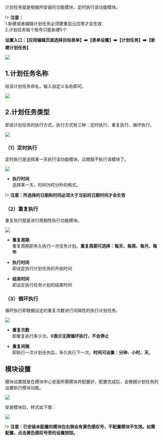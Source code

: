 计划任务就是根据所安装的功能模块，定时执行该功能模块。

!> **注意：**<br>
1.新建或者编辑计划任务必须要重启云应用才会生效<br>
2.计划任务每个账号只能新建5个<br>

**设置入口：【应用编辑页面选择目标表单】:arrow_right:【表单设置】:arrow_right:【计划任务】:arrow_right:【新建计划任务】**

![](../img/9-4i1.png)

## 1.计划任务名称
给该计划任务命名，输入自定义名称即可。

![](../img/9-4i2.png)

## 2.计划任务类型
即该计划任务的执行方式，执行方式有三种：定时执行、重复执行、循环执行。

![](../img/9-4i3.png)

### （1）定时执行
定时执行是选择某一天执行该功能模块，过期就不执行该模块了。

![](../img/9-4i4.png)

* **执行时间**<br>
选择某一天，时间为时分秒的格式。<br>

!> **注意：所选择的日期和时间必须大于当前的日期时间才会生效**

### （2）重复执行
重复执行就是进行周期性执行功能模块。

![](../img/9-4i5.png)

* **重复周期**<br>
重复周期即多久执行一次任务计划。**重复周期可选择：每天、每周、每月、每年**

* **执行时间**<br>
即设定执行计划任务的开始时间

* **结束时间**<br>
即设定执行任务计划的结束时间


### （3）循环执行
循环执行即根据设定的重复次数进行间隔性的执行计划任务。

![](../img/9-4i6.png)

* **重复次数**<br>
即重复执行多少次。**0表示无限循环执行，不会停止**

* **重复间隔**<br>
即执行一次计划任务后，多久执行下一次。**时间可设置：分钟、小时、天**。

## 模块设置
模块设置就是在模块中心安装所需模块并配置好，配置完成后，会根据计划任务的设置执行模块功能。

![](../img/9-4i7.png)

安装模块后，样式如下图：

![](../img/9-4i8.png)

!> **注意：已安装未配置的模块在右侧会有黄色感叹号，不配置模块不生效。如需配置，点击黄色感叹号旁的设置按钮。**

